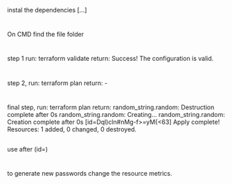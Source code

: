 instal the dependencies  [...]
#
On CMD find the file folder
#
step 1 run: terraform validate
return: Success! The configuration is valid.
#
step 2, run: terraform plan
return: -
#
final step, run:  terraform plan
return:
random_string.random: Destruction complete after 0s
random_string.random: Creating...
random_string.random: Creation complete after 0s [id=Dql)cln#nMg-f>=yM{<63]
Apply complete! Resources: 1 added, 0 changed, 0 destroyed.

##
use after (id=)
#
to generate new passwords change the resource metrics.
